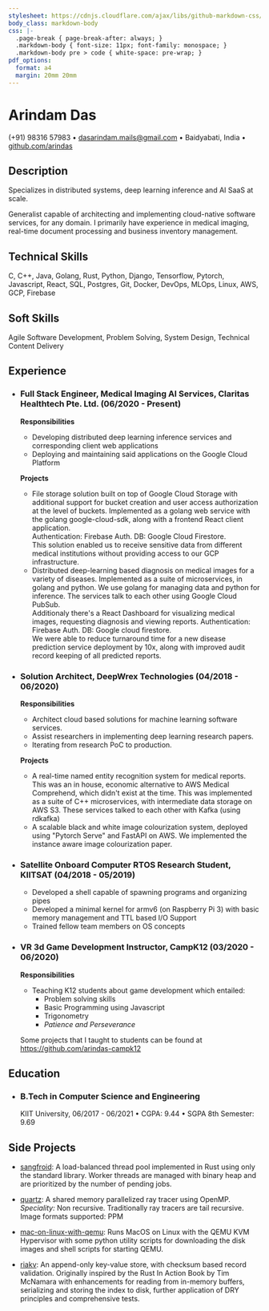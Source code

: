 ```yaml
---
stylesheet: https://cdnjs.cloudflare.com/ajax/libs/github-markdown-css/2.10.0/github-markdown.min.css
body_class: markdown-body
css: |-
  .page-break { page-break-after: always; }
  .markdown-body { font-size: 11px; font-family: monospace; }
  .markdown-body pre > code { white-space: pre-wrap; }
pdf_options:
  format: a4
  margin: 20mm 20mm 
---
```


# Arindam Das
(+91) 98316 57983 • dasarindam.mails@gmail.com • Baidyabati, India • [github.com/arindas](https://github.com/arindas)

## Description
Specializes in distributed systems, deep learning inference and AI SaaS at scale.

Generalist capable of architecting and implementing cloud-native software services, for any domain. I primarily have 
experience in medical imaging, real-time document processing and business inventory management.

## Technical Skills
C, C++, Java, Golang, Rust, Python, Django, Tensorflow, Pytorch, Javascript, React, SQL, Postgres, 
Git, Docker, DevOps, MLOps, Linux, AWS, GCP, Firebase

## Soft Skills
Agile Software Development, Problem Solving, System Design, Technical Content Delivery

## Experience
- <h3>Full Stack Engineer, Medical Imaging AI Services, Claritas Healthtech Pte. Ltd. (06/2020 - Present)</h3>
  
  <b>Responsibilities</b>
  - Developing distributed deep learning inference services and corresponding client web applications 
  - Deploying and maintaining said applications on the Google Cloud Platform
  
  <b>Projects</b>
  - File storage solution built on top of Google Cloud Storage with additional support for bucket creation and user 
  access authorization at the level of buckets. Implemented as a golang web service with the golang google-cloud-sdk,
  along with a frontend React client application.<br/>
  Authentication: Firebase Auth. DB: Google Cloud Firestore.<br/>
  This solution enabled us to receive sensitive data from different medical institutions without providing access to our GCP infrastructure. 
  - Distributed deep-learning based diagnosis on medical images for a variety of diseases. Implemented as a suite of 
  microservices, in golang and python. We use golang for managing data and python for inference. The services talk 
  to each other using Google Cloud PubSub.<br/>
  Additionaly there's a React Dashboard for visualizing medical images, requesting diagnosis and viewing reports.
  Authentication: Firebase Auth. DB: Google cloud firestore.<br/>
  We were able to reduce turnaround time for a new disease prediction service deployment by 10x, along
  with improved audit record keeping of all predicted reports.

- <h3>Solution Architect, DeepWrex Technologies (04/2018 - 06/2020)</h3>
  
  <b>Responsibilities</b>
  - Architect cloud based solutions for machine learning software services.
  - Assist researchers in implementing deep learning research papers.
  - Iterating from research PoC to production.
  
  <b>Projects</b>
  - A real-time named entity recognition system for medical reports. This was an in house, economic alternative to
  AWS Medical Comprehend, which didn't exist at the time. This was implemented as a suite of C++ microservices, with
  intermediate data storage on AWS S3. These services talked to each other with Kafka (using rdkafka)
  - A scalable black and white image colourization system, deployed using "Pytorch Serve" and FastAPI on AWS. We 
  implemented the instance aware image colourization paper.

- <h3>Satellite Onboard Computer RTOS Research Student, KIITSAT (04/2018 - 05/2019)</h3>
  
  - Developed a shell capable of spawning programs and organizing pipes
  - Developed a minimal kernel for armv6 (on Raspberry Pi 3) with basic memory management and TTL based I/O Support
  - Trained fellow team members on OS concepts

- <h3>VR 3d Game Development Instructor, CampK12 (03/2020 - 06/2020)</h3>
  
  <b>Responsibilities</b>
  - Teaching K12 students about game development which entailed:
    - Problem solving skills
    - Basic Programming using Javascript
    - Trigonometry
    - _Patience and Perseverance_
  
  Some projects that I taught to students can be found at https://github.com/arindas-campk12

## Education
- <h3>B.Tech in Computer Science and Engineering</h3> 
  KIIT University, 06/2017 - 06/2021 • CGPA: 9.44 • SGPA 8th Semester: 9.69

## Side Projects
- [sangfroid](https://github.com/arindas/sangfroid): A load-balanced thread pool implemented in Rust using only the 
  standard library. Worker threads are managed with binary heap and are prioritized by the number of pending jobs.


- [quartz](https://github.com/arindas/quartz): A shared memory parallelized ray tracer using OpenMP.
  _Speciality:_ Non recursive. Traditionally ray tracers are tail recursive. Image formats supported: PPM


- [mac-on-linux-with-qemu](https://github.com/arindas/mac-on-linux-with-qemu): Runs MacOS on Linux with the QEMU
  KVM Hypervisor with some python utility scripts for downloading the disk images and shell scripts for starting QEMU.


- [riakv](https://github.com/arindas/riakv): An append-only key-value store, with checksum based record validation.
  Originally inspired by the Rust In Action Book by Tim McNamara with enhancements for reading from in-memory buffers,
  serializing and storing the index to disk, further application of DRY principles and comprehensive tests.
